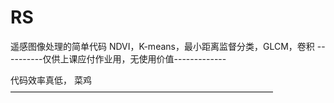 # RS
遥感图像处理的简单代码
NDVI，K-means，最小距离监督分类，GLCM，卷积
----------仅供上课应付作业用，无使用价值-------------

代码效率真低，
菜鸡
——————————————————————————————
